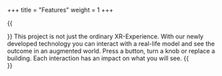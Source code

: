 +++ 
title = "Features" 
weight = 1
+++

{{<section title="Real Life Interactions">}}
This project is not just the ordinary XR-Experience. With our newly developed technology you can interact with a real-life model and see the outcome in an augmented world. Press a button, turn a knob or replace a building. Each interaction has an impact on what you will see.
{{</section>}}
